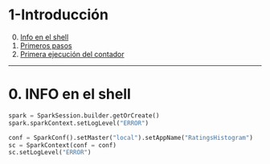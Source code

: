 # 1-Introducción

0. [Info en el shell](#schema0)
1. [Primeros pasos](#schema)
2. [Primera ejecución del contador](#schema2)


<hr>

<a name="schema0"></a>

# 0. INFO en el shell
~~~python
spark = SparkSession.builder.getOrCreate()
spark.sparkContext.setLogLevel("ERROR")

conf = SparkConf().setMaster("local").setAppName("RatingsHistogram")
sc = SparkContext(conf = conf)
sc.setLogLevel("ERROR") 
~~~
